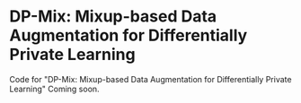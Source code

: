# DP-Mix: Mixup-based Data Augmentation for Differentially Private Learning
Code for "DP-Mix: Mixup-based Data Augmentation for Differentially Private Learning"  Coming soon.
